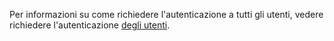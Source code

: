 Per informazioni su come richiedere l'autenticazione a tutti gli utenti, vedere richiedere l'autenticazione [degli utenti](xref:security/authorization/secure-data#rau).